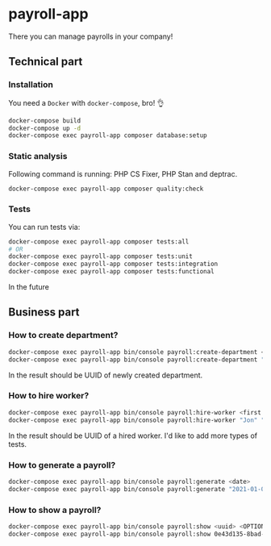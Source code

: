 # payroll-app
There you can manage payrolls in your company!


## Technical part
### Installation
You need a `Docker` with `docker-compose`, bro! 👌
```bash
docker-compose build
docker-compose up -d
docker-compose exec payroll-app composer database:setup
```

### Static analysis
Following command is running: PHP CS Fixer, PHP Stan and deptrac.
```bash
docker-compose exec payroll-app composer quality:check
```

### Tests
You can run tests via:
```bash
docker-compose exec payroll-app composer tests:all
# OR
docker-compose exec payroll-app composer tests:unit
docker-compose exec payroll-app composer tests:integration
docker-compose exec payroll-app composer tests:functional
```
In the future 


## Business part
### How to create department?
```bash
docker-compose exec payroll-app bin/console payroll:create-department <name> <bonus type> <bonus value>
docker-compose exec payroll-app bin/console payroll:create-department "Human Resources" "yearly" 500
```
In the result should be UUID of newly created department.

### How to hire worker?
```bash
docker-compose exec payroll-app bin/console payroll:hire-worker <first name> <last name> <department uuid> <salary>
docker-compose exec payroll-app bin/console payroll:hire-worker "Jon" "Snow" "91587124-1ed0-4550-af23-a7fe18acf2d3" "5000"
```
In the result should be UUID of a hired worker.
I'd like to add more types of tests.

### How to generate a payroll?
```bash
docker-compose exec payroll-app bin/console payroll:generate <date>
docker-compose exec payroll-app bin/console payroll:generate "2021-01-01"
```

### How to show a payroll?
```bash
docker-compose exec payroll-app bin/console payroll:show <uuid> <OPTION --sort-field> <OPTION --sort-direction> <OPTION --filter-field> <OPTION --filter-value>
docker-compose exec payroll-app bin/console payroll:show 0e43d135-8bad-48d1-9e72-b6025d1c6774 --sort-field=total_salary --sort-direction=asc --filter-field=department_name --filter-value="Human Resources"
```
